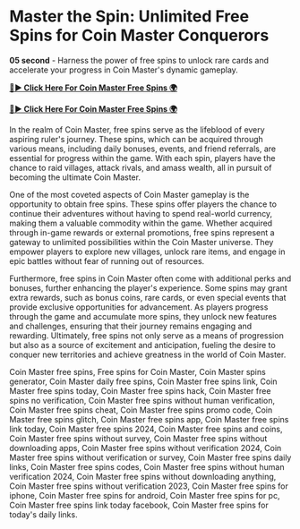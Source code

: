 # Master the Spin: Unlimited Free Spins for Coin Master Conquerors
**05 second** - Harness the power of free spins to unlock rare cards and accelerate your progress in Coin Master's dynamic gameplay.


[**🔴► Click Here For Coin Master Free Spins 🌍**](https://jimaddadel.github.io/Coin)

[**🔴► Click Here For Coin Master Free Spins 🌍**](https://jimaddadel.github.io/Coin)
 
In the realm of Coin Master, free spins serve as the lifeblood of every aspiring ruler's journey. These spins, which can be acquired through various means, including daily bonuses, events, and friend referrals, are essential for progress within the game. With each spin, players have the chance to raid villages, attack rivals, and amass wealth, all in pursuit of becoming the ultimate Coin Master.

One of the most coveted aspects of Coin Master gameplay is the opportunity to obtain free spins. These spins offer players the chance to continue their adventures without having to spend real-world currency, making them a valuable commodity within the game. Whether acquired through in-game rewards or external promotions, free spins represent a gateway to unlimited possibilities within the Coin Master universe. They empower players to explore new villages, unlock rare items, and engage in epic battles without fear of running out of resources.

Furthermore, free spins in Coin Master often come with additional perks and bonuses, further enhancing the player's experience. Some spins may grant extra rewards, such as bonus coins, rare cards, or even special events that provide exclusive opportunities for advancement. As players progress through the game and accumulate more spins, they unlock new features and challenges, ensuring that their journey remains engaging and rewarding. Ultimately, free spins not only serve as a means of progression but also as a source of excitement and anticipation, fueling the desire to conquer new territories and achieve greatness in the world of Coin Master.

Coin Master free spins, Free spins for Coin Master, Coin Master spins generator, Coin Master daily free spins, Coin Master free spins link, Coin Master free spins today, Coin Master free spins hack, Coin Master free spins no verification, Coin Master free spins without human verification, Coin Master free spins cheat, Coin Master free spins promo code, Coin Master free spins glitch, Coin Master free spins app, Coin Master free spins link today, Coin Master free spins 2024, Coin Master free spins and coins, Coin Master free spins without survey, Coin Master free spins without downloading apps, Coin Master free spins without verification 2024, Coin Master free spins without verification or survey, Coin Master free spins daily links, Coin Master free spins codes, Coin Master free spins without human verification 2024, Coin Master free spins without downloading anything, Coin Master free spins without verification 2023, Coin Master free spins for iphone, Coin Master free spins for android, Coin Master free spins for pc, Coin Master free spins link today facebook, Coin Master free spins for today's daily links.
